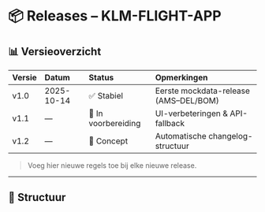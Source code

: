 # 📦 Releases – KLM-FLIGHT-APP

## 📊 Versieoverzicht

| Versie | Datum       | Status       | Opmerkingen                     |
|:-------|:-------------|:--------------|:--------------------------------|
| v1.0   | 2025-10-14   | ✅ Stabiel     | Eerste mockdata-release (AMS–DEL/BOM) |
| v1.1   | —            | 🚧 In voorbereiding | UI-verbeteringen & API-fallback |
| v1.2   | —            | 🧪 Concept     | Automatische changelog-structuur |

> Voeg hier nieuwe regels toe bij elke nieuwe release.

---

## 📁 Structuur
